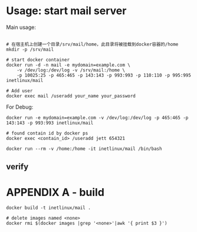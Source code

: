 
Usage: start mail server
========================

Main usage:

```

# 在宿主机上创建一个目录/srv/mail/home，此目录将被挂载到docker容器的/home
mkdir -p /srv/mail

# start docker container
docker run -d -n mail -e mydomain=example.com \
    -v /dev/log:/dev/log -v /srv/mail:/home \
    -p 10025:25 -p 465:465 -p 143:143 -p 993:993 -p 110:110 -p 995:995 inetlinux/mail

# Add user
docker exec mail /useradd your_name your_password

```

For Debug:

```
docker run -e mydomain=example.com -v /dev/log:/dev/log -p 465:465 -p 143:143 -p 993:993 inetlinux/mail

# found contain id by docker ps
docker exec <contain_id> /useradd jett 654321

docker run --rm -v /home:/home -it inetlinux/mail /bin/bash
```

verify
------


APPENDIX A - build
==================

    docker build -t inetlinux/mail .

    # delete images named <none>
    docker rmi $(docker images |grep '<none>'|awk '{ print $3 }')
